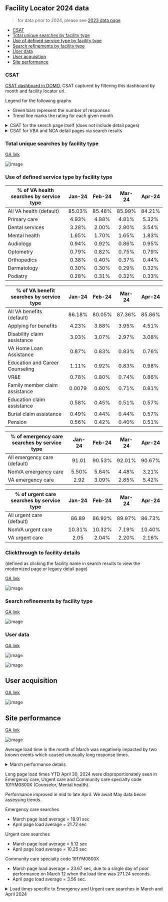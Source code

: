 ## Facility Locator 2024 data

> for data prior to 2024, please see [2023 data page](https://github.com/department-of-veterans-affairs/va.gov-team/blob/master/products/facilities/facility-locator/analytics/2023_data.md)

- [CSAT](#csat)
- [Total unique searches by facility type ](#total-unique-searches-by-facility-type)
- [Use of defined service type by facility type](#use-of-defined-service-type-by-facility-type)
- [Search refinements by facility type](#search-refinements-by-facility-type)
- [User data](#user-data)
- [User acquisition](#user-acquisition)
- [Site performance](#site-performance)

### CSAT 
[CSAT dashboard in DOMO](https://va-gov.domo.com/page/1545882322), CSAT captured by filtering this dashboard by month and facility locator url. 

Legend for the following graphs
- Green bars represent the number of responses
- Trend line marks the rating for each given month

<details>
	<summary> CSAT for the search page itself (does not include detail pages) </summary>

![image](https://github.com/department-of-veterans-affairs/va.gov-team/assets/55411834/6eb77235-04fb-4dad-aa90-b7043fb96fb6)

![image](https://github.com/department-of-veterans-affairs/va.gov-team/assets/55411834/53f4987e-c9a4-4c31-8eea-ce92bda219ea)

![image](https://github.com/department-of-veterans-affairs/va.gov-team/assets/55411834/090aae02-2183-48a7-93a0-95435274479a)

![image](https://github.com/department-of-veterans-affairs/va.gov-team/assets/55411834/0fc2a8c1-d78e-425d-ab09-f21c38462be2)

![image](https://github.com/department-of-veterans-affairs/va.gov-team/assets/55411834/72defeb5-9a1c-4fa8-b047-b5e036b03d28)
</details>

<details>
	<summary> CSAT for VBA and NCA detail pages via search results </summary>

![image](https://github.com/department-of-veterans-affairs/va.gov-team/assets/55411834/eb3c391e-e602-4300-9a5e-29be7f8cf8e6)

</details>


### Total unique searches by facility type 
[GA link](https://analytics.google.com/analytics/web/#/report/content-site-search-search-terms/a50123418w177519031p184317761/_u.date00=20230401&_u.date01=20230630&explorer-graphOptions.selected=analytics.nthMonth&explorer-table.plotKeys=%5B%5D&explorer-table.rowCount=50/)

![image](https://github.com/department-of-veterans-affairs/va.gov-team/assets/55411834/4c7b1e5f-3e0e-4915-8d6d-7b8be8b9304a)





### Use of defined service type by facility type

|	% of VA health searches by service type 	|	Jan-24	|	Feb-24	|	Mar-24 | Apr-24
|	--- | :---: | :---: | :---: | :---: | 
| All VA health (default)	|	85.03%	|	85.48%	|	85.99% | 84.21%
|	Primary care	|	4.93%	|	4.88%	|	4.81%	|	5.32%
| Dental services	|	3.28%	|	2.00%	|	2.80%	|	3.54%
| Mental health	|	1.65%	|	1.70%	|	1.65%	|	1.83%
| Audiology	|	0.94%	|	0.92%	|	0.86%	|	0.95%
| Optometry	|	0.79%	|	0.82%	|	0.75%	|	0.79%
| Orthopedics	|	0.38%	|	0.40%	|	0.37%	|	0.44%
| Dermatology	|	0.30%	|	0.30%	|	0.29%	|	0.32%
| Podiatry	|	0.28%	|	0.31%	|	0.32%	|	0.33%
							
|	% of VA benefit searches by service type 	|	Jan-24	|	Feb-24	|	Mar-24 | Apr-24
|	--- | :---: | :---: | :---: | :---: | 
|	All VA benefits (default)	|	86.18%	|	80.05%	|	87.36% |	85.86%
|	Applying for benefits	|	4.23%	|	3.88%	|	3.95% |	4.51%
|	Disability claim assistance	|	3.03%	|	3.07%	|	2.97% |	3.08%
|	VA Home Loan Assistance	|	0.87%	|	0.83%	|	0.83% |	0.76%
|	Education and Career Counseling	|	1.11%	|	0.92%	|	0.83% |	0.98%
|	VR&E	|	0.78%	|	0.80%	|	0.74% |	0.86%
|	Family member claim assistance	|	0.0079	|	0.80%	|	0.71% |	0.81%
|	Education claim assistance	|	0.58%	|	0.45%	|	0.51% |	0.57%
|	Burial claim assistance	|	0.49%	|	0.44%	|	0.44% |	0.57%
|	Pension	|	0.56%	|	0.42%	|	0.40% |	0.51%
							
|	% of emergency care searches by service type 	|	Jan-24	|	Feb-24	|	Mar-24 | Apr-24
|	--- | :---: | :---: | :---: | :---: | 
|	All emergency care (default)	|	91.01	|	90.53%	|	92.01% |	90.67%
|	NonVA emergency care	|	5.50%	|	5.64%	|	4.48% |	3.21%
|	VA emergency care	|	2.92	|	3.09%	|	2.85% |	5.42%
							
|	% of urgent care searches by service type 	|	Jan-24	|	Feb-24	|	Mar-24 | Apr-24
|	--- | :---: | :---: | :---: | :---: | 
|	All urgent care (default)	|	86.89	|	86.92%	|	89.97% |	86.73%
|	NonVA urgent care	|	10.31%	|	10.32%	|	7.19% |	10.40%
|	VA urgent care	|	2.05	|	2.04%	|	2.20% |	2.16%

### Clickthrough to facility details
(defined as clicking the facility name in search results to view the modernized page or legacy detail page)

[GA link](https://analytics.google.com/analytics/web/#/report/conversions-goals-uri/a50123418w177519031p184317761/_u.date00=20230701&_u.date01=20230930&explorer_goaloption_ALL-table.plotKeys=%5B%5D&explorer_goaloption_ALL-table.rowCount=250/)

![image](https://github.com/department-of-veterans-affairs/va.gov-team/assets/55411834/9c3f87e9-5236-4e0a-9aca-3ddec4beb463)



### Search refinements by facility type
[GA link](https://analytics.google.com/analytics/web/#/report/content-site-search-search-terms/a50123418w177519031p184317761/_u.date00=20230401&_u.date01=20230630&explorer-graphOptions.selected=analytics.nthMonth&explorer-table.plotKeys=%5B%5D&explorer-table.rowCount=50/)

![image](https://github.com/department-of-veterans-affairs/va.gov-team/assets/55411834/4858e12f-21af-4519-82e8-edee80ee5bbb)




### User data
[GA link](https://analytics.google.com/analytics/web/#/report/visitors-mobile-overview/a50123418w177519031p184317761/_u.date00=20230401&_u.date01=20230630&explorer-graphOptions.selected=analytics.nthMonth&explorer-table.plotKeys=%5B%5D&explorer-table.rowCount=50/)

![image](https://github.com/department-of-veterans-affairs/va.gov-team/assets/55411834/c4be80b7-2f4b-42fc-9e44-5b7c0cdd2999)



![image](https://github.com/department-of-veterans-affairs/va.gov-team/assets/55411834/c9e1b8a1-77eb-485b-965d-6ebe147da987)


## User acquisition 
[GA link](https://analytics.google.com/analytics/web/#/report/trafficsources-overview/a50123418w177519031p184317761/_u.date00=20230401&_u.date01=20230630&_.goalOption=ALL/)

![image](https://github.com/department-of-veterans-affairs/va.gov-team/assets/55411834/6e483b8a-4257-40e6-b112-f4a34efcf52f)



## Site performance 

[GA link](https://analytics.google.com/analytics/web/#/report/content-site-speed-overview/a50123418w177519031p184317761/_u.date00=20230401&_u.date01=20230630/)

![image](https://github.com/department-of-veterans-affairs/va.gov-team/assets/55411834/b3d21a36-1773-4a42-b6e8-34989d47d898)


Average load time in the month of March was negatively impacted by two known events which caused unusually long response times. 

<details>
	<summary> March performance details </summary>

![image](https://github.com/department-of-veterans-affairs/va.gov-team/assets/55411834/6a6aa665-176f-4907-a41e-a7a1ace3d5b1)

![image](https://github.com/department-of-veterans-affairs/va.gov-team/assets/55411834/d1ef0862-5cff-49bb-aa0c-42993f36d134)

</details>

Long page load times YTD April 30, 2024 were disproportionately seen in Emergency care, Urgent care and Community care specialty code 101YM0800X (Counselor, Mental health). 

Performance improved in mid to late April. We await May data beore assessing trends. 

Emergency care searches 
- March page load average = 19.91 sec 
- April page load average = 21.72 sec

Urgent care searches 
- March page load average = 5.12 sec 
- April page load average = 10.25 sec
  
Community care specialty code 101YM0800X 
- March page load average = 23.67 sec, due to a single day of poor performance on March 12 when the load time was 271.24 seconds.
- April page load average = 3.56 sec. 

<details>
<summary> Load times specific to Emergency and Urgent care searches in March and April 2024  </summary>

![image](https://github.com/department-of-veterans-affairs/va.gov-team/assets/55411834/d4d05b3c-1f80-4b6a-b42b-e3dbffe7a20c)

![image](https://github.com/department-of-veterans-affairs/va.gov-team/assets/55411834/acbea887-7f86-4deb-bdd5-b47a563044b8)

![image](https://github.com/department-of-veterans-affairs/va.gov-team/assets/55411834/0be9e5f4-460a-488e-b726-5f16eeabe513)

![image](https://github.com/department-of-veterans-affairs/va.gov-team/assets/55411834/9accb5c2-cf6e-4b62-85ff-ad2493a8e8ee)

</details>



